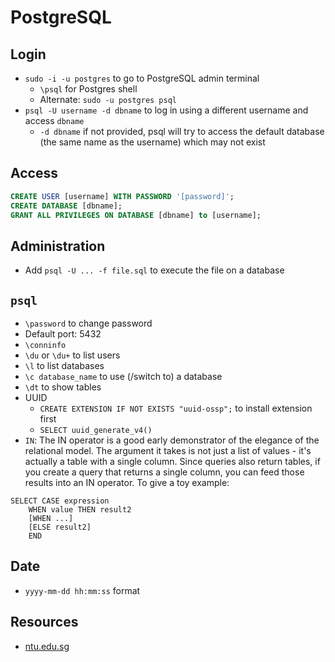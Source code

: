 # PostgreSQL

## Login
-   `sudo -i -u postgres` to go to PostgreSQL admin terminal
    -   `\psql` for Postgres shell
    -   Alternate: `sudo -u postgres psql`
-   `psql -U username -d dbname` to log in using a different username and access
    `dbname` 
    -   `-d dbname` if not provided, psql will try to access the default
        database (the same name as the username) which may not exist

## Access
```sql
CREATE USER [username] WITH PASSWORD '[password]';
CREATE DATABASE [dbname];
GRANT ALL PRIVILEGES ON DATABASE [dbname] to [username];
```

## Administration
-   Add `psql -U ... -f file.sql` to execute the file on a database

## `psql`
-   `\password` to change password
-   Default port: 5432
-   `\conninfo`
-   `\du` or `\du+` to list users
-   `\l` to list databases
-   `\c database_name` to use (/switch to) a database
-   `\dt` to show tables
-   UUID
    -   `CREATE EXTENSION IF NOT EXISTS "uuid-ossp";` to install extension first
    -   `SELECT uuid_generate_v4()`
-   `IN`: The IN operator is a good early demonstrator of the elegance of the
    relational model. The argument it takes is not just a list of values - it's
    actually a table with a single column. Since queries also return tables, if
    you create a query that returns a single column, you can feed those results
    into an IN operator. To give a toy example: 
```
SELECT CASE expression
    WHEN value THEN result2
    [WHEN ...]
    [ELSE result2]
    END
```

## Date
-   `yyyy-mm-dd hh:mm:ss` format

## Resources
-   [ntu.edu.sg](https://www3.ntu.edu.sg/home/ehchua/programming/sql/PostgreSQL_GetStarted.html)

